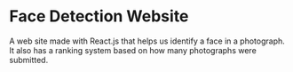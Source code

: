 # Face Detection Website
A web site made with React.js that helps us identify a face in a photograph. It also has a ranking system based on how many photographs were submitted.
